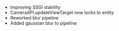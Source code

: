 - Improving SSGI stability
- CameraAPI.updateViewTarget now locks to entity
- Reworked blur pipeline
- Added gaussian blur to pipeline